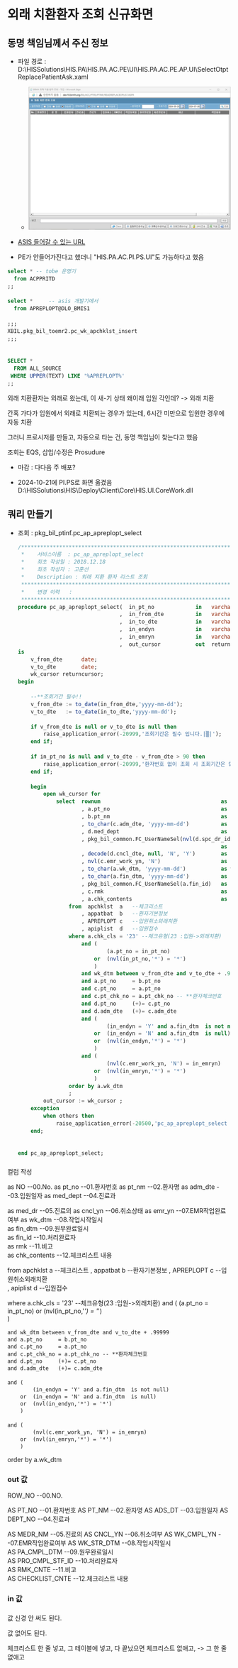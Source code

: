 

# 외래 치환환자 조회 신규화면
## 동명 책임님께서 주신 정보
- 파일 경로 : D:\HISSolutions\HIS.PA\HIS.PA.AC.PE\UI\HIS.PA.AC.PE.AP.UI\SelectOtptReplacePatientAsk.xaml

    - ![alt text](image.png)

- [ASIS 들어갈 수 있는 URL](http://app14.brmh.org/EMR/CCO/CCOMAN/login.aspx)


- PE가 안들어가진다고 했더니 "HIS.PA.AC.PI.PS.UI"도 가능하다고 했음
```sql
select * -- tobe 운영기
  from ACPPRITD
;;

select *     -- asis 개발기에서
  from APREPLOPT@DLO_BMIS1

;;;
XBIL.pkg_bil_toemr2.pc_wk_apchklst_insert
;;;


SELECT *
  FROM ALL_SOURCE
 WHERE UPPER(TEXT) LIKE '%APREPLOPT%'
;;
```

외래 치환환자는 외래로 왔는데, 이 새-기 상태 왜이래 입원 각인데? -> 외래 치환

간혹 가다가 입원에서 외래로 치환되는 경우가 있는데, 6시간 미만으로 입원한 경우에 자동 치환

그러니 프로시저를 만들고, 자동으로 타는 건, 동명 책임님이 찾는다고 했음

조회는 EQS, 삽입/수정은 Prosudure


- 마감 : 다다음 주 배포?


- 2024-10-21에 PI.PS로 화면 옮겼음
D:\HISSolutions\HIS\Deploy\Client\Core\HIS.UI.CoreWork.dll
## 쿼리 만들기

- 조회 : pkg_bil_ptinf.pc_ap_apreplopt_select

    ```sql
    /***********************************************************************************
     *    서비스이름  : pc_ap_apreplopt_select
     *    최초 작성일 : 2018.12.18
     *    최초 작성자 : 고훈선
     *    Description : 외래 지환 환자 리스트 조회
     ***********************************************************************************
     *    변경 이력   :
     ***********************************************************************************/
    procedure pc_ap_apreplopt_select(  in_pt_no             in   varchar2  		-- 환자번호
                                   	,  in_from_dte          in   varchar2  		-- 시작일자 
                                   	,  in_to_dte           	in   varchar2  		-- 종료일자
                                   	,  in_endyn             in   varchar2 	    -- 원무완료 
                                   	,  in_emryn             in   varchar2 	    -- EMR완료	
                                   	,  out_cursor           out  returncursor)
    is                         
    	v_from_dte    	date;
    	v_to_dte      	date;  
        wk_cursor returncursor;
    begin

        --**조회기간 필수!!
        v_from_dte := to_date(in_from_dte,'yyyy-mm-dd');
       	v_to_dte   := to_date(in_to_dte,'yyyy-mm-dd');
    
        if v_from_dte is null or v_to_dte is null then
        	raise_application_error(-20999,'조회기간은 필수 입니다.|▒|');
        end if;

        if in_pt_no is null and v_to_dte - v_from_dte > 90 then
            raise_application_error(-20999,'환자번호 없이 조회 시 조회기간은 90일을 초과 할 수 없숩니다.|▒|');
        end if;

        begin
           	open wk_cursor for	 
    			select 	rownum    									as NO			--00.No.
    					, a.pt_no               					as pt_no		--01.환자번호
    					, b.pt_nm									as pt_nm		--02.환자명
    					, to_char(c.adm_dte, 'yyyy-mm-dd')			as adm_dte		--03.입원일자 
    					, d.med_dept								as med_dept		--04.진료과	
    					, pkg_bil_common.FC_UserNameSel(nvl(d.spc_dr_id,spc_dr2_id))|| '(' ||nvl(d.spc_dr_id,spc_dr2_id)||')'				
    																as med_dr		--05.진료의 
    					, decode(d.cncl_dte, null, 'N', 'Y')		as cncl_yn		--06.취소상태
    					, nvl(c.emr_work_yn, 'N')					as emr_yn		--07.EMR작업완료여부
    					, to_char(a.wk_dtm, 'yyyy-mm-dd')   		as wk_dtm 		--08.작업시작일시  
    					, to_char(a.fin_dtm, 'yyyy-mm-dd')  		as fin_dtm		--09.원무완료일시  					
    					, pkg_bil_common.FC_UserNameSel(a.fin_id)  	as fin_id		--10.처리완료자  					
    					, c.rmk           							as rmk			--11.비고  
    					, a.chk_contents        					as chk_contents	--12.체크리스트 내용  
    				from  apchklst  a   --체크리스트
    					, appatbat 	b   --환자기본정보
    					, APREPLOPT c   --입원취소외래치환   
    					, apiplist 	d 	--입원접수
    				where a.chk_cls = '23' --체크유형(23 :입원->외래치환)
    					and (
    	                        (a.pt_no = in_pt_no)
    	                    or	(nvl(in_pt_no,'*') = '*')  
    	                    )
    					and wk_dtm between v_from_dte and v_to_dte + .99999
    					and a.pt_no 	= b.pt_no
    					and c.pt_no 	= a.pt_no
    					and c.pt_chk_no = a.pt_chk_no -- **환자체크번호
    					and d.pt_no		(+)= c.pt_no
    					and d.adm_dte	(+)= c.adm_dte
    					and (
    	                        (in_endyn = 'Y' and a.fin_dtm  is not null)
    	                    or  (in_endyn = 'N' and a.fin_dtm  is null)
    	                    or  (nvl(in_endyn,'*') = '*')  
    	                    )
    	                and (
    	                        (nvl(c.emr_work_yn, 'N') = in_emryn)
    	                    or  (nvl(in_emryn,'*') = '*')  
    	                    )    
    	            order by a.wk_dtm         
    				;	
    		out_cursor := wk_cursor ;   
    	exception
    	    when others then
    	        raise_application_error(-20500,'pc_ap_apreplopt_select : 조회중 오류가 발생하였습니다' || chr(13) || sqlcode || chr(13) || sqlerrm);    
     	end;
    
    
    end pc_ap_apreplopt_select;
    ```

### 
컬럼 작성

as NO			--00.No.
as pt_no		--01.환자번호
as pt_nm		--02.환자명
as adm_dte		--03.입원일자 
as med_dept		--04.진료과	

as med_dr		--05.진료의 
as cncl_yn		--06.취소상태
as emr_yn		--07.EMR작업완료여부
as wk_dtm 		--08.작업시작일시  
as fin_dtm		--09.원무완료일시  					
as fin_id		--10.처리완료자  					
as rmk			--11.비고  
as chk_contents	--12.체크리스트 내용  



from  apchklst  a   --체크리스트
	, appatbat 	b   --환자기본정보
	, APREPLOPT c   --입원취소외래치환   
	, apiplist 	d 	--입원접수


where a.chk_cls = '23' --체크유형(23 :입원->외래치환)
	and (
            (a.pt_no = in_pt_no)
        or	(nvl(in_pt_no,'*') = '*')  
        )

	and wk_dtm between v_from_dte and v_to_dte + .99999
	and a.pt_no 	= b.pt_no
	and c.pt_no 	= a.pt_no
	and c.pt_chk_no = a.pt_chk_no -- **환자체크번호
	and d.pt_no		(+)= c.pt_no
	and d.adm_dte	(+)= c.adm_dte

	and (
            (in_endyn = 'Y' and a.fin_dtm  is not null)
        or  (in_endyn = 'N' and a.fin_dtm  is null)
        or  (nvl(in_endyn,'*') = '*')  
        )

    and (
            (nvl(c.emr_work_yn, 'N') = in_emryn)
        or  (nvl(in_emryn,'*') = '*')  
        )    

order by a.wk_dtm  


### out 값

ROW_NO			        --00.NO.

AS PT_NO		        --01.환자번호
AS PT_NM		        --02.환자명
AS ADS_DT		        --03.입원일자 
AS DEPT_NO		        --04.진료과	

AS MEDR_NM		        --05.진료의 
AS CNCL_YN		        --06.취소여부
AS WK_CMPL_YN		    --07.EMR작업완료여부
AS WK_STR_DTM 		    --08.작업시작일시  
AS PA_CMPL_DTM		    --09.원무완료일시  					
AS PRO_CMPL_STF_ID		--10.처리완료자  					
AS RMK_CNTE			    --11.비고  
AS CHECKLIST_CNTE	    --12.체크리스트 내용   

### in 값





### 
값 신경 안 써도 된다. 

값 없어도 된다. 

체크리스트 한 줄 넣고, 그 테이블에 넣고, 다 끝났으면 체크리스트 없애고, -> 그 한 줄 없애고
